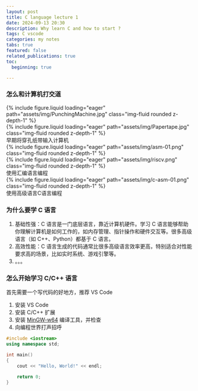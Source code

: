 ```yaml
---
layout: post
title: C language lecture 1
date: 2024-09-13 20:30
description: Why learn C and how to start ?
tags: C vscode
categories: my notes
tabs: true
featured: false
related_publications: true
toc:
  beginning: true

---
```


### 怎么和计算机打交道

<div class="row mt-3">
    <div class="col-sm mt-3 mt-md-0">
        {% include figure.liquid loading="eager" path="assets/img/PunchingMachine.jpg" class="img-fluid rounded z-depth-1" %}
    </div>
    <div class="col-sm mt-3 mt-md-0">
        {% include figure.liquid loading="eager" path="assets/img/Papertape.jpg" class="img-fluid rounded z-depth-1" %}
    </div>
</div>
<div class="caption">
    早期将穿孔纸带输入计算机
</div>

<div class="row mt-3">
    <div class="col-sm mt-3 mt-md-0">
        {% include figure.liquid loading="eager" path="assets/img/asm-01.png" class="img-fluid rounded z-depth-1" %}
    </div>
    <div class="col-sm mt-3 mt-md-0">
        {% include figure.liquid loading="eager" path="assets/img/riscv.png" class="img-fluid rounded z-depth-1" %}
    </div>
</div>
<div class="caption">
    使用汇编语言编程
</div>

<div class="row mt-3">
    <div class="col-sm mt-3 mt-md-0">
        {% include figure.liquid loading="eager" path="assets/img/c-asm-01.png" class="img-fluid rounded z-depth-1" %}
    </div>
</div>
<div class="caption">
    使用高级语言C语言编程
</div>

### 为什么要学 C 语言

1. 基础性强：C 语言是一门底层语言，靠近计算机硬件。学习 C 语言能够帮助你理解计算机是如何工作的，如内存管理、指针操作和硬件交互等。很多高级语言（如 C++、Python）都基于 C 语言。
2. 高效性能：C 语言生成的代码通常比很多高级语言效率更高，特别适合对性能要求高的场景，比如实时系统、游戏引擎等。
3. 。。。

### 怎么开始学习 C/C++ 语言

首先需要一个写代码的好地方，推荐 VS Code

1. 安装 VS Code
2. 安装 C/C++ 扩展
3. 安装 [MinGW-w64](https://www.msys2.org/) 编译工具，并检查
4. 向编程世界打声招呼

```c++
#include <iostream>
using namespace std;

int main()
{
    cout << "Hello, World!" << endl;

    return 0;
}
```